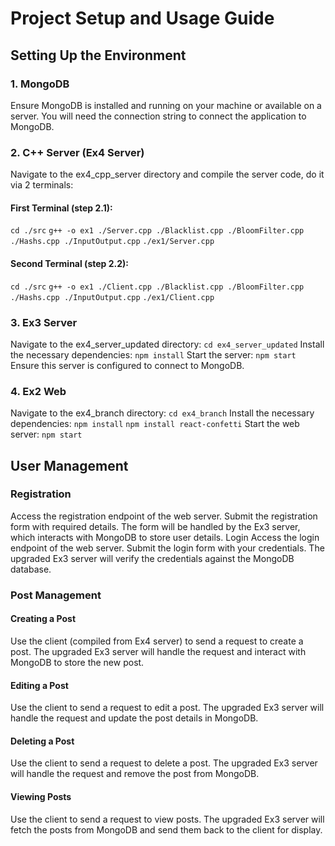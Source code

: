 # Project Setup and Usage Guide


## Setting Up the Environment


### 1. MongoDB
Ensure MongoDB is installed and running on your machine or available on a server. You will need the connection string to connect the application to MongoDB.

### 2. C++ Server (Ex4 Server)
Navigate to the ex4_cpp_server directory and compile the server code, do it via 2 terminals:


#### First Terminal (step 2.1):
 
`cd ./src`
`g++ -o ex1 ./Server.cpp ./Blacklist.cpp ./BloomFilter.cpp ./Hashs.cpp ./InputOutput.cpp`
`./ex1/Server.cpp`


#### Second Terminal (step 2.2):

`cd ./src`
`g++ -o ex1 ./Client.cpp ./Blacklist.cpp ./BloomFilter.cpp ./Hashs.cpp ./InputOutput.cpp`
`./ex1/Client.cpp`


### 3. Ex3 Server
Navigate to the ex4_server_updated directory:
`cd ex4_server_updated`
Install the necessary dependencies:
`npm install`
Start the server:
`npm start`
Ensure this server is configured to connect to MongoDB.


### 4. Ex2 Web
Navigate to the ex4_branch directory:
`cd ex4_branch`
Install the necessary dependencies:
`npm install`
`npm install react-confetti`
Start the web server:
`npm start`


## User Management

### Registration
Access the registration endpoint of the web server.
Submit the registration form with required details.
The form will be handled by the Ex3 server, which interacts with MongoDB to store user details.
Login
Access the login endpoint of the web server.
Submit the login form with your credentials.
The upgraded Ex3 server will verify the credentials against the MongoDB database.

### Post Management
#### Creating a Post
Use the client (compiled from Ex4 server) to send a request to create a post.
The upgraded Ex3 server will handle the request and interact with MongoDB to store the new post.
#### Editing a Post
Use the client to send a request to edit a post.
The upgraded Ex3 server will handle the request and update the post details in MongoDB.
#### Deleting a Post
Use the client to send a request to delete a post.
The upgraded Ex3 server will handle the request and remove the post from MongoDB.
#### Viewing Posts
Use the client to send a request to view posts.
The upgraded Ex3 server will fetch the posts from MongoDB and send them back to the client for display.





